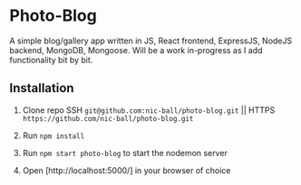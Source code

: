 # Photo-Blog

A simple blog/gallery app written in JS, React frontend, ExpressJS, NodeJS backend, MongoDB, Mongoose. Will be a work in-progress as I add functionality bit by bit.

## Installation

1. Clone repo SSH `git@github.com:nic-ball/photo-blog.git` || HTTPS `https://github.com/nic-ball/photo-blog.git`

2. Run `npm install`

3. Run `npm start photo-blog` to start the nodemon server

4. Open [http://localhost:5000/] in your browser of choice
